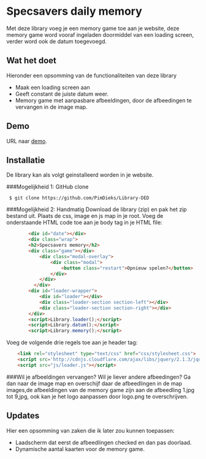 # Specsavers daily memory
Met deze library voeg je een memory game toe aan je website, deze memory game word
 vooraf ingeladen doormiddel van een loading screen, verder word ook de datum toegevoegd.

## Wat het doet
Hieronder een opsomming van de functionaliteiten van deze library
* Maak een loading screen aan
* Geeft constant de juiste datum weer.
* Memory game met aanpasbare afbeeldingen, door de afbeedingen te vervangen in de image map.

## Demo
URL naar [demo](http://athena.fhict.nl/users/i318346/LibraryDED/index.html).

## Installatie
De library kan als volgt geinstalleerd worden in je website. 

###Mogelijkheid 1: GitHub clone

```
 $ git clone https://github.com/PimDieks/Library-DED
 ```


###Mogelijkheid 2: Handmatig
Download de library (zip) en pak het zip bestand uit. Plaats de css, image en js map in je root. 
Voeg de onderstaande HTML code toe aan je body tag in je HTML file:

```html
		<div id="date"></div>
		<div class="wrap">
		<h2>Specsavers memory</h2>
		<div class="game"></div>
			<div class="modal-overlay">
				<div class="modal">
					<button class="restart">Opnieuw spelen?</button>
				</div>
			</div>
		  </div>
		<div id="loader-wrapper">
			<div id="loader"></div>
			<div class="loader-section section-left"></div>
            <div class="loader-section section-right"></div>
		</div>
		<script>Library.loader();</script>
		<script>Library.datum();</script>
		<script>Library.memory();</script>

```

Voeg de volgende drie regels toe aan je header tag:

```html
	<link rel="stylesheet" type="text/css" href="css/stylesheet.css">
	<script src='http://cdnjs.cloudflare.com/ajax/libs/jquery/2.1.3/jquery.min.js'></script>
	<script src="js/loader.js"></script>
```

###Wil je afbeeldingen vervangen?
Wil je liever andere afbeedingen? Ga dan naar de image map en overschijf daar de afbeedlingen 
in de map images,de afbeeldingen van de memory game zijn aan de afbeedling 1.jpg tot 9,jpg, 
ook kan je het logo aanpassen door logo.png te overschrijven.

## Updates
Hier een opsomming van zaken die ik later zou kunnen toepassen:
* Laadscherm dat eerst de afbeedlingen checked en dan pas doorlaad.
* Dynamische aantal kaarten voor de memory game.
